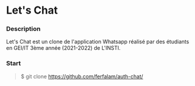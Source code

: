 # Let's Chat  

### Description  
Let's Chat est un clone de l'application Whatsapp réalisé par des étudiants en GEI/IT 3ème année (2021-2022) de L'INSTI.

### Start  
> $ git clone https://github.com/ferfalam/auth-chat/
